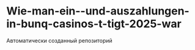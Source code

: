 # Wie-man-ein--und-auszahlungen-in-bunq-casinos-t-tigt-2025-war
Автоматически созданный репозиторий
